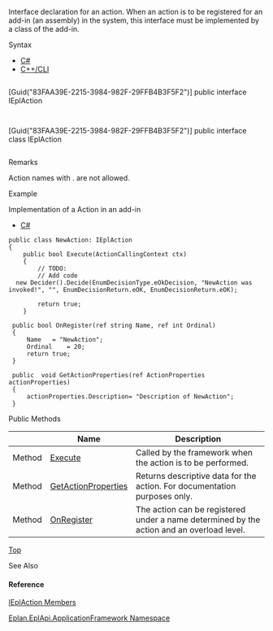 Interface declaration for an action. When an action is to be registered for an add-in (an assembly) in the system, this interface must be implemented by a class of the add-in.

Syntax

* [C#](#i-syntax-CS)
* [C++/CLI](#i-syntax-CPP2005)

```
```
[Guid("83FAA39E-2215-3984-982F-29FFB4B3F5F2")]
public interface IEplAction
```
```

```
```
[Guid("83FAA39E-2215-3984-982F-29FFB4B3F5F2")]
public interface class IEplAction
```
```

Remarks

Action names with . are not allowed.

Example

Implementation of a Action in an add-in

* [C#](#i-tab-content-4251deee-74d5-4883-8300-852ad6ae6de8)

```
public class NewAction: IEplAction
{	
    public bool Execute(ActionCallingContext ctx)
    {
        // TODO: 
        // Add code
  new Decider().Decide(EnumDecisionType.eOkDecision, "NewAction was invoked!", "", EnumDecisionReturn.eOK, EnumDecisionReturn.eOK);

        return true;
    }

 public bool OnRegister(ref string Name, ref int Ordinal)
 {
     Name	= "NewAction";
     Ordinal	= 20;
     return true;
 }

 public  void GetActionProperties(ref ActionProperties actionProperties)
 {
     actionProperties.Description= "Description of NewAction";
 }
```





Public Methods

|  | Name | Description |
| --- | --- | --- |
| Method | [Execute](Eplan.EplApi.AFu~Eplan.EplApi.ApplicationFramework.IEplAction~Execute.html) | Called by the framework when the action is to be performed. |
| Method | [GetActionProperties](Eplan.EplApi.AFu~Eplan.EplApi.ApplicationFramework.IEplAction~GetActionProperties.html) | Returns descriptive data for the action. For documentation purposes only. |
| Method | [OnRegister](Eplan.EplApi.AFu~Eplan.EplApi.ApplicationFramework.IEplAction~OnRegister.html) | The action can be registered under a name determined by the action and an overload level. |

[Top](#top)




See Also

#### Reference

[IEplAction Members](Eplan.EplApi.AFu~Eplan.EplApi.ApplicationFramework.IEplAction_members.html)
  
[Eplan.EplApi.ApplicationFramework Namespace](Eplan.EplApi.AFu~Eplan.EplApi.ApplicationFramework_namespace.html)